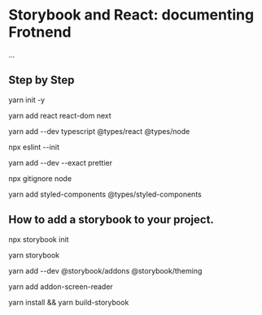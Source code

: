 # Storybook and React: documenting Frotnend

...

## Step by Step

yarn init -y

yarn add react react-dom next

yarn add --dev typescript @types/react @types/node

npx eslint --init

yarn add --dev --exact prettier

npx gitignore node

yarn add styled-components @types/styled-components

## How to add a storybook to your project.

npx storybook init

yarn storybook

yarn add --dev @storybook/addons @storybook/theming

yarn add addon-screen-reader

yarn install && yarn build-storybook

